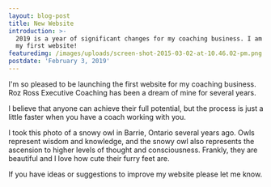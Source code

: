 ```yaml
---
layout: blog-post
title: New Website
introduction: >-
  2019 is a year of significant changes for my coaching business. I am launching
  my first website!
featuredimg: /images/uploads/screen-shot-2015-03-02-at-10.46.02-pm.png
postdate: 'February 3, 2019'
---
```

I'm so pleased to be launching the first website for my coaching business. Roz Ross Executive Coaching has been a dream of mine for several years. 

I believe that anyone can achieve their full potential, but the process is just a little faster when you have a coach working with you. 

I took this photo of a snowy owl in Barrie, Ontario several years ago. Owls represent wisdom and knowledge, and the snowy owl also represents the ascension to higher levels of thought and consciousness. Frankly, they are beautiful and I love how cute their furry feet are.

If you have ideas or suggestions to improve my website please let me know.
